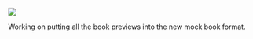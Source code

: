 ![](https://db-feed.s3.amazonaws.com/legacy/Screen_Shot_2017-02-14_at_10_24_00_AM-1487086390659.png)

Working on putting all the book previews into the new mock book format.
